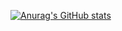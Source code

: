 [![Anurag's GitHub stats](https://github-readme-stats.vercel.app/api?username=Duncan-Kyhl&show_icons=true&theme=radical)](https://github.com/anuraghazra/github-readme-stats)

<!--
**Duncan-Kyhl/Duncan-Kyhl** is a ✨ _special_ ✨ repository because its `README.md` (this file) appears on your GitHub profile.

Here are some ideas to get you started:

- 🔭 I’m currently working on ...
- 🌱 I’m currently learning ...
- 👯 I’m looking to collaborate on ...
- 🤔 I’m looking for help with ...
- 💬 Ask me about ...
- 📫 How to reach me: ...
- 😄 Pronouns: ...
- ⚡ Fun fact: ...
-->
